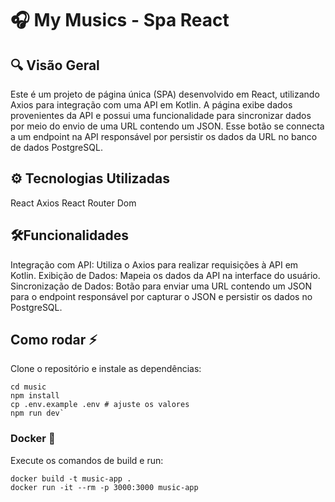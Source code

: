 # 🎧 My Musics - Spa React 

## 🔍 Visão Geral 
Este é um projeto de página única (SPA) desenvolvido em React, utilizando Axios para integração com uma API em Kotlin. A página exibe dados provenientes da API e possui uma funcionalidade para sincronizar dados por meio do envio de uma URL contendo um JSON. Esse botão se connecta a um endpoint na API responsável por persistir os dados da URL no banco de dados PostgreSQL.

## ⚙️ Tecnologias Utilizadas
React
Axios
React Router Dom

## 🛠️Funcionalidades
Integração com API: Utiliza o Axios para realizar requisições à API em Kotlin.
Exibição de Dados: Mapeia os dados da API na interface do usuário.
Sincronização de Dados: Botão para enviar uma URL contendo um JSON para o endpoint responsável por capturar o JSON e persistir os dados no PostgreSQL.


## Como rodar ⚡
Clone o repositório e instale as dependências:
```
cd music
npm install
cp .env.example .env # ajuste os valores
npm run dev`
```

### Docker 🐋
Execute os comandos de build e run:
```
docker build -t music-app .
docker run -it --rm -p 3000:3000 music-app
```
